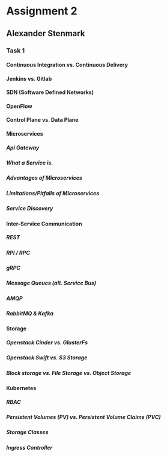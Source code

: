 Assignment 2
======
## Alexander Stenmark
### Task 1
#### Continuous Integration vs. Continuous Delivery
#### Jenkins vs. Gitlab
#### SDN (Software Defined Networks)
#### OpenFlow
#### Control Plane vs. Data Plane
#### Microservices
##### *Api Gateway*
##### *What a Service is.*
##### *Advantages of Microservices*
##### *Limitations/Pitfalls of Microservices*
##### *Service Discovery*
#### Inter-Service Communication
##### *REST*
##### *RPI / RPC*
##### *gRPC*
##### *Message Queues (alt. Service Bus)*
##### *AMQP*
##### *RabbitMQ & Kafka*
#### Storage
##### *Openstack Cinder vs. GlusterFs*
##### *Openstack Swift vs. S3 Storage*
##### *Block storage vs. File Storage vs. Object Storage*
#### Kubernetes
##### *RBAC*
##### *Persistent Volumes (PV) vs. Persistent Volume Claims (PVC)*
##### *Storage Classes*
##### *Ingress Controller*